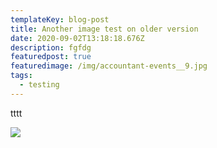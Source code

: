 ```yaml
---
templateKey: blog-post
title: Another image test on older version
date: 2020-09-02T13:18:18.676Z
description: fgfdg
featuredpost: true
featuredimage: /img/accountant-events__9.jpg
tags:
  - testing
---
```

tttt

![](/img/accountant-events__10.jpg)